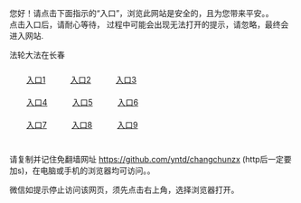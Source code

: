 您好！请点击下面指示的“入口”，浏览此网站是安全的，且为您带来平安。。 <br/>
点击入口后，请耐心等待， 过程中可能会出现无法打开的提示，请忽略，最终会进入网站. </br>

法轮大法在长春<br/>
<div style="padding:10px"><a style="margin:20px" target="_blank" href="https://d8e1u3iyv1acp.cloudfront.net/2Qpsp?aayuinmq" id="ccLink1" rel="nofollow">入口1</a> <a target="_blank" style="margin:20px" href="https://dq7mg6swmlah6.cloudfront.net/2Qpsp?zycvus" id="ccLink2" rel="nofollow">入口2</a> <a style="margin:20px" target="_blank" href="https://dkpkqjmxl7g5v.cloudfront.net/2Qpsp?albeuerl" id="ccLink3" rel="nofollow">入口3</a></div>

<div style="padding:10px" ><a style="margin:20px" target="_blank" href="https://d8e1u3iyv1acp.cloudfront.net/2Qpsp?aayuinmq" id="ccLink4" rel="nofollow">入口4</a> <a style="margin:20px" href="https://dq7mg6swmlah6.cloudfront.net/2Qpsp?zycvus" target="_blank" id="ccLink5" rel="nofollow">入口5</a> <a style="margin:20px" href="https://dkpkqjmxl7g5v.cloudfront.net/2Qpsp?albeuerl" target="_blank" id="ccLink6" rel="nofollow">入口6</a></div>

<div style="padding:10px"><a style="margin:20px" target="_blank" href="https://d8e1u3iyv1acp.cloudfront.net/2Qpsp?aayuinmq" id="ccLink7" rel="nofollow">入口7</a> <a style="margin:20px" href="https://dq7mg6swmlah6.cloudfront.net/2Qpsp?zycvus" target="_blank" id="ccLink8" rel="nofollow">入口8</a> <a style="margin:20px" target="_blank" href="https://dkpkqjmxl7g5v.cloudfront.net/2Qpsp?albeuerl" id="ccLink9" rel="nofollow">入口9</a></div>

<br/>



请复制并记住免翻墙网址 https://github.com/yntd/changchunzx (http后一定要加s)，在电脑或手机的浏览器均可访问。。<br/>

微信如提示停止访问该网页，须先点击右上角，选择浏览器打开。
